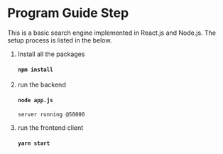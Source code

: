 # Program Guide Step

This is a basic search engine implemented in React.js and Node.js. The setup process is listed in the below.

1. Install all the packages 
    #### `npm install`

2. run the backend
    #### `node app.js`
    ```console
    server running @50000
    ```
3. run the frontend client
    #### `yarn start`